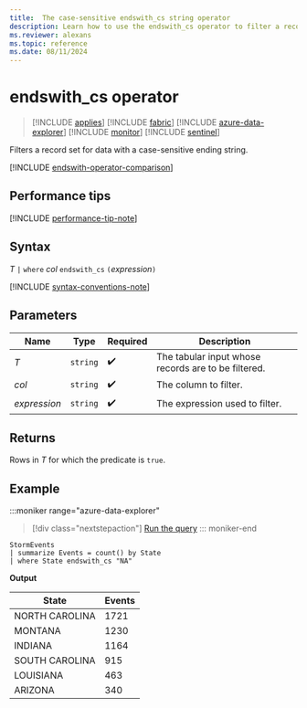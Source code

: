 ```yaml
---
title:  The case-sensitive endswith_cs string operator
description: Learn how to use the endswith_cs operator to filter a record set for data with a case-sensitive ending string. 
ms.reviewer: alexans
ms.topic: reference
ms.date: 08/11/2024
---
```

# endswith_cs operator

> [!INCLUDE [applies](../includes/applies-to-version/applies.md)] [!INCLUDE [fabric](../includes/applies-to-version/fabric.md)] [!INCLUDE [azure-data-explorer](../includes/applies-to-version/azure-data-explorer.md)] [!INCLUDE [monitor](../includes/applies-to-version/monitor.md)] [!INCLUDE [sentinel](../includes/applies-to-version/sentinel.md)]

Filters a record set for data with a case-sensitive ending string.

[!INCLUDE [endswith-operator-comparison](../includes/endswith-operator-comparison.md)]

## Performance tips

[!INCLUDE [performance-tip-note](../includes/performance-tip-note.md)]

## Syntax

*T* `|` `where` *col* `endswith_cs` `(`*expression*`)`

[!INCLUDE [syntax-conventions-note](../includes/syntax-conventions-note.md)]

## Parameters

| Name | Type | Required | Description |
|--|--|--|--|
| *T* | `string` |  :heavy_check_mark:| The tabular input whose records are to be filtered. |
| *col* | `string` |  :heavy_check_mark: | The column to filter. |
| *expression* | `string` |  :heavy_check_mark: | The expression used to filter. |

## Returns

Rows in *T* for which the predicate is `true`.

## Example

:::moniker range="azure-data-explorer"
> [!div class="nextstepaction"]
> <a href="https://dataexplorer.azure.com/clusters/help/databases/Samples?query=H4sIAAAAAAAAAwsuyS/KdS1LzSsp5qpRKC7NzU0syqxKVYAIKdgqJOeX5pVoaCokVSoElySWpAJVlWekFqVCeAqpeSnF5ZklGfHJxQpKfo5KAE4M2OtQAAAA" target="_blank">Run the query</a>
::: moniker-end

```kusto
StormEvents
| summarize Events = count() by State
| where State endswith_cs "NA"
```

**Output**

|State|Events|
|--|--|
|NORTH CAROLINA |1721|
|MONTANA |1230|
|INDIANA |1164|
|SOUTH CAROLINA| 915|
|LOUISIANA| 463|
|ARIZONA| 340|

